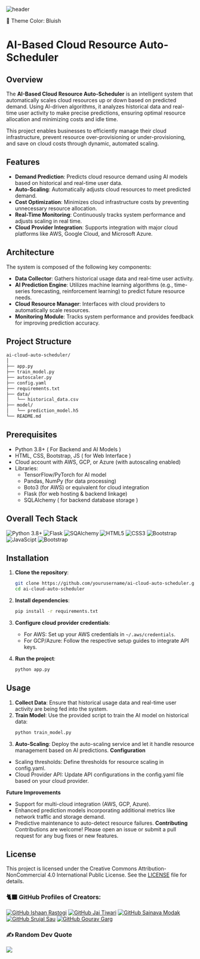 ![header](https://capsule-render.vercel.app/api?type=waving&color=gradient&customColorList=6)

💙 Theme Color: Bluish <br>
# AI-Based Cloud Resource Auto-Scheduler

## Overview
The **AI-Based Cloud Resource Auto-Scheduler** is an intelligent system that automatically scales cloud resources up or down based on predicted demand. Using AI-driven algorithms, it analyzes historical data and real-time user activity to make precise predictions, ensuring optimal resource allocation and minimizing costs and idle time.

This project enables businesses to efficiently manage their cloud infrastructure, prevent resource over-provisioning or under-provisioning, and save on cloud costs through dynamic, automated scaling.

## Features
- **Demand Prediction**: Predicts cloud resource demand using AI models based on historical and real-time user data.
- **Auto-Scaling**: Automatically adjusts cloud resources to meet predicted demand.
- **Cost Optimization**: Minimizes cloud infrastructure costs by preventing unnecessary resource allocation.
- **Real-Time Monitoring**: Continuously tracks system performance and adjusts scaling in real time.
- **Cloud Provider Integration**: Supports integration with major cloud platforms like AWS, Google Cloud, and Microsoft Azure.

## Architecture
The system is composed of the following key components:
- **Data Collector**: Gathers historical usage data and real-time user activity.
- **AI Prediction Engine**: Utilizes machine learning algorithms (e.g., time-series forecasting, reinforcement learning) to predict future resource needs.
- **Cloud Resource Manager**: Interfaces with cloud providers to automatically scale resources.
- **Monitoring Module**: Tracks system performance and provides feedback for improving prediction accuracy.

## Project Structure
```bash
ai-cloud-auto-scheduler/
│
├── app.py
├── train_model.py
├── autoscaler.py
├── config.yaml
├── requirements.txt
├── data/
│   └── historical_data.csv
├── model/
│   └── prediction_model.h5
└── README.md
 ```


## Prerequisites
- Python 3.8+ ( For Backend and AI Models )
- HTML, CSS, Bootstrap, JS ( for Web Interface )
- Cloud account with AWS, GCP, or Azure (with autoscaling enabled)
- Libraries:
  - TensorFlow/PyTorch for AI model
  - Pandas, NumPy (for data processing)
  - Boto3 (for AWS) or equivalent for cloud integration
  - Flask (for web hosting & backend linkage)
  - SQLAlchemy ( for backend database storage )

## Overall Tech Stack

![Python 3.8+](https://img.shields.io/badge/python-3670A0?style=for-the-badge&logo=python&logoColor=ffdd54)
![Flask](https://img.shields.io/badge/SQLite-%2300ffd4.svg?style=for-the-badge&logo=flask&logoColor=black)
![SQAlchemy](https://img.shields.io/badge/SQLalchemy-%238f1402.svg?style=for-the-badge&logo=sqlalchemy&logoColor=white)
![HTML5](https://img.shields.io/badge/html5-%23E34F26.svg?style=for-the-badge&logo=html5&logoColor=white)
![CSS3](https://img.shields.io/badge/CSS3-%234285F4.svg?style=for-the-badge&logo=css3&logoColor=white)
![Bootstrap](https://img.shields.io/badge/SQLalchemy-%234c0bce.svg?style=for-the-badge&logo=bootstrap&logoColor=white)
![JavaScipt](https://img.shields.io/badge/javascript-%23323330.svg?style=for-the-badge&logo=javascript&logoColor=%23F7DF1E)
![Bootstrap](https://img.shields.io/badge/bootstrap-%23563D7C.svg?style=for-the-badge&logo=bootstrap&logoColor=white)
  
## Installation

1. **Clone the repository**:
    ```bash
    git clone https://github.com/yourusername/ai-cloud-auto-scheduler.git
    cd ai-cloud-auto-scheduler
    ```

2. **Install dependencies**:
    ```bash
    pip install -r requirements.txt
    ```

3. **Configure cloud provider credentials**:
   - For AWS: Set up your AWS credentials in `~/.aws/credentials`.
   - For GCP/Azure: Follow the respective setup guides to integrate API keys.

4. **Run the project**:
    ```bash
    python app.py
    ```

## Usage
1. **Collect Data**: Ensure that historical usage data and real-time user activity are being fed into the system.
2. **Train Model**: Use the provided script to train the AI model on historical data:
   ```bash
   python train_model.py
3. **Auto-Scaling**: Deploy the auto-scaling service and let it handle resource management based on AI predictions.
**Configuration**
- Scaling thresholds: Define thresholds for resource scaling in config.yaml.
- Cloud Provider API: Update API configurations in the config.yaml file based on your cloud provider.
  
**Future Improvements**
- Support for multi-cloud integration (AWS, GCP, Azure).
- Enhanced prediction models incorporating additional metrics like network traffic and storage demand.
- Predictive maintenance to auto-detect resource failures.
**Contributing**
Contributions are welcome! Please open an issue or submit a pull request for any bug fixes or new features.

## License
This project is licensed under the Creative Commons Attribution-NonCommercial 4.0 International Public License. See the [LICENSE](https://github.com/TridentifyIshaan/VaayuNetra/blob/cca180278d1da7978c79f5a6b1bf966a93410ce9/LICENSE) file for details.

### 🐈‍⬛ GitHub Profiles of Creators:

[![GitHub Ishaan Rastogi](https://img.shields.io/badge/IshaanRastogi-%23FFFFFF.svg?logo=GitHub&logoColor=black)](https://github.com/TridentifyIshaan)
[![GitHub Jai Tiwari](https://img.shields.io/badge/JaiTiwari-%23FFFFFF.svg?logo=GitHub&logoColor=black)](https://github.com/JAI0705)
[![GitHub Sainava Modak](https://img.shields.io/badge/SainavaModak-%23FFFFFF.svg?logo=GitHub&logoColor=black)](https://github.com/Sainava)
[![GitHub Srujal Sau](https://img.shields.io/badge/SrujalSau-%23FFFFFF.svg?logo=GitHub&logoColor=black)](https://github.com/22srujal)
[![GitHub Gourav Garg](https://img.shields.io/badge/GouravGarg-%23FFFFFF.svg?logo=GitHub&logoColor=black)](https://github.com/18gourav)

### ✍️ Random Dev Quote
![](https://quotes-github-readme.vercel.app/api?type=horizontal&theme=radical)
